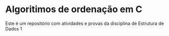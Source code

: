 # Algoritimos de ordenação em C

Este é um repositório com atividades e provas da disciplina de Estrutura de Dados 1
